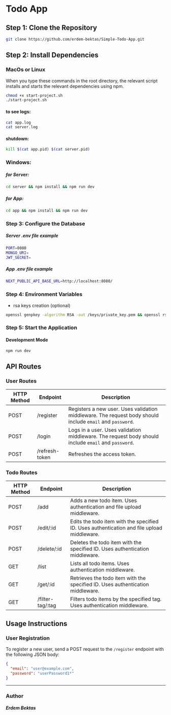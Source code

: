 # Todo App
## Step 1: Clone the Repository
```sh
git clone https://github.com/erdem-bektas/Simple-Todo-App.git
````

## Step 2: Install Dependencies
### MacOs or Linux
When you type these commands in the root directory, the relevant script installs and starts the relevant dependencies using npm.
```sh
chmod +x start-project.sh
./start-project.sh
```

#### to see logs:
```sh
cat app.log
cat server.log
```
#### shutdown: 
```sh
kill $(cat app.pid) $(cat server.pid)
```
### Windows:
##### for Server:
```sh 
cd server && npm install && npm run dev
```
##### for App:
```sh 
cd app && npm install && npm run dev
```
### Step 3: Configure the Database
##### Server .env file example
```sh
PORT=8080
MONGO_URI=
JWT_SECRET=
```
##### App .env file example
```sh
NEXT_PUBLIC_API_BASE_URL=http://localhost:8080/
```
### Step 4: Environment Variables
- rsa keys creation (optional)
```sh 
openssl genpkey -algorithm RSA -out /keys/private_key.pem && openssl rsa -pubout -in /keys/private_key.pem -out /keys/public_key.pem
```

### Step 5: Start the Application

#### Development Mode
```sh
npm run dev
```

## API Routes

### User Routes

| HTTP Method | Endpoint       | Description                                                                 |
|-------------|----------------|-----------------------------------------------------------------------------|
| POST        | /register      | Registers a new user. Uses validation middleware. The request body should include `email` and `password`. |
| POST        | /login         | Logs in a user. Uses validation middleware. The request body should include `email` and `password`. |
| POST        | /refresh-token | Refreshes the access token.                                                 |

### Todo Routes

| HTTP Method | Endpoint        | Description                                                                  |
|-------------|-----------------|------------------------------------------------------------------------------|
| POST        | /add            | Adds a new todo item. Uses authentication and file upload middleware.        |
| POST        | /edit/:id       | Edits the todo item with the specified ID. Uses authentication and file upload middleware. |
| POST        | /delete/:id     | Deletes the todo item with the specified ID. Uses authentication middleware. |
| GET         | /list           | Lists all todo items. Uses authentication middleware.                        |
| GET         | /get/:id        | Retrieves the todo item with the specified ID. Uses authentication middleware. |
| GET         | /filter-tag/:tag| Filters todo items by the specified tag. Uses authentication middleware.     |

## Usage Instructions

### User Registration

To register a new user, send a POST request to the `/register` endpoint with the following JSON body:

```json
{
  "email": "user@example.com",
  "password": "userPassword1*"
}
```
___ 
### Author
##### Erdem Bektas